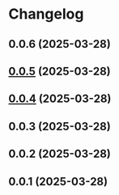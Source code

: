 # Changelog

## 0.0.6 (2025-03-28)

## [0.0.5](https://github.com/ecoma-io/application/compare/0.0.4...0.0.5) (2025-03-28)

## [0.0.4](https://github.com/ecoma-io/application/compare/0.0.3...0.0.4) (2025-03-28)

## 0.0.3 (2025-03-28)

## 0.0.2 (2025-03-28)

## 0.0.1 (2025-03-28)
